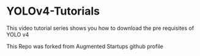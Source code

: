 # YOLOv4-Tutorials
This video tutorial series shows you how to download the pre requisites of YOLO v4

This Repo was forked from Augmented Startups github profile

